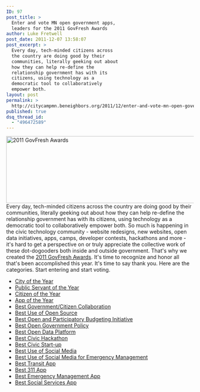 ```yaml
---
ID: 97
post_title: >
  Enter and vote MN open government apps,
  leaders for the 2011 GovFresh Awards
author: Luke Fretwell
post_date: 2011-12-07 13:58:07
post_excerpt: >
  Every day, tech-minded citizens across
  the country are doing good by their
  communities, literally geeking out about
  how they can help re-define the
  relationship government has with its
  citizens, using technology as a
  democratic tool to collaboratively
  empower both.
layout: post
permalink: >
  http://citycampmn.beneighbors.org/2011/12/enter-and-vote-mn-open-government-apps-leaders-for-the-2011-govfresh-awards/
published: true
dsq_thread_id:
  - "496472589"
---
```

[<img src="http://govfresh.com/wp-content/uploads/2011/12/gfa2011.jpg" alt="2011 GovFresh Awards" title="2011 GovFresh Awards" width="610" height="180" class="alignnone size-full wp-image-12939" />][1] Every day, tech-minded citizens across the country are doing good by their communities, literally geeking out about how they can help re-define the relationship government has with its citizens, using technology as a democratic tool to collaboratively empower both. So much is happening in the civic technology community - website redesigns, new websites, open data initiatives, apps, camps, developer contests, hackathons and more - it's hard to get a perspective on or truly appreciate the collective work of these dot-dogooders both inside and outside government. That's why we created the [2011 GovFresh Awards][1]. It's time to recognize and honor all that's been accomplished this year. It's time to say thank you. Here are the categories. Start entering and start voting. 
*   [City of the Year][2]
*   [Public Servant of the Year][3]
*   [Citizen of the Year][4]
*   [App of the Year][5]
*   [Best Government/Citizen Collaboration][6]
*   [Best Use of Open Source][7]
*   [Best Open and Participatory Budgeting Initiative][8]
*   [Best Open Government Policy][9]
*   [Best Open Data Platform][10]
*   [Best Civic Hackathon][11]
*   [Best Civic Start-up][12]
*   [Best Use of Social Media][13]
*   [Best Use of Social Media for Emergency Management][14]
*   [Best Transit App][15]
*   [Best 311 App][16]
*   [Best Emergency Management App][17]
*   [Best Social Services App][18]

 [1]: http://awards.govfresh.com
 [2]: http://govfresh.uservoice.com/forums/142162-city-of-the-year
 [3]: http://govfresh.uservoice.com/forums/142165-2011-govfresh-awards
 [4]: http://govfresh.uservoice.com/forums/142166-2011-govfresh-awards
 [5]: http://govfresh.uservoice.com/forums/142167-2011-govfresh-awards
 [6]: http://govfresh.uservoice.com/forums/142168-2011-govfresh-awards
 [7]: http://govfresh.uservoice.com/forums/142169-2011-govfresh-awards
 [8]: http://govfresh.uservoice.com/forums/142170-2011-govfresh-awards
 [9]: http://govfresh.uservoice.com/forums/142171-2011-govfresh-awards
 [10]: http://govfresh.uservoice.com/forums/142172-2011-govfresh-awards
 [11]: http://govfresh.uservoice.com/forums/142173-2011-govfresh-awards
 [12]: http://govfresh.uservoice.com/forums/142174-2011-govfresh-awards
 [13]: http://govfresh.uservoice.com/forums/142175-2011-govfresh-awards
 [14]: http://govfresh.uservoice.com/forums/142176-2011-govfresh-awards
 [15]: http://govfresh.uservoice.com/forums/142177-2011-govfresh-awards
 [16]: http://govfresh.uservoice.com/forums/142178-2011-govfresh-awards
 [17]: http://govfresh.uservoice.com/forums/142179-2011-govfresh-awards
 [18]: http://govfresh.uservoice.com/forums/142180-2011-govfresh-awards